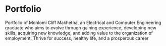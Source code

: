 # Portfolio
Portfolio of Mohlomi Cliff Makhetha, an Electrical and Computer Engineering graduate who aims to evolve through gaining experience, developing new skills, acquiring new knowledge, and adding value to the organization of employment. Thrive for success, healthy life, and a prosperous career
